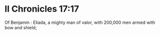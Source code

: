 # II Chronicles 17:17

Of Benjamin : Eliada, a mighty man of valor, with 200,000 men armed with bow and shield;
